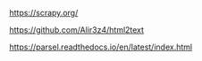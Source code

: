https://scrapy.org/

https://github.com/Alir3z4/html2text

https://parsel.readthedocs.io/en/latest/index.html
